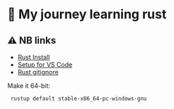 # 📖 My journey learning rust

## ⚠️ NB links
- [Rust Install](https://www.rust-lang.org/tools/install)
- [Setup for VS Code](https://code.visualstudio.com/docs/languages/rust)
- [Rust gitignore](https://github.com/github/gitignore/blob/main/Rust.gitignore)

Make it 64-bit:
```bash
 rustup default stable-x86_64-pc-windows-gnu
```